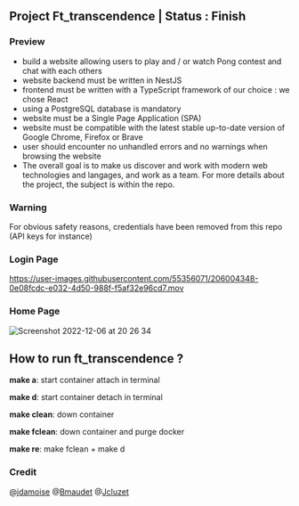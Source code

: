 ## Project Ft_transcendence | Status : Finish

### Preview
 - build a website allowing users to play and / or watch Pong contest and chat with each others
 - website backend must be written in NestJS
 - frontend must be written with a TypeScript framework of our choice : we chose React
 - using a PostgreSQL database is mandatory
 - website must be a Single Page Application (SPA)
 - website must be compatible with the latest stable up-to-date version of Google Chrome, Firefox or Brave
 - user should encounter no unhandled errors and no warnings when browsing the website
 - The overall goal is to make us discover and work with modern web technologies and langages, and work as a team. For more details about the project, the subject is within the repo.

### Warning
For obvious safety reasons, credentials have been removed from this repo (API keys for instance)

### Login Page

https://user-images.githubusercontent.com/55356071/206004348-0e08fcdc-e032-4d50-988f-f5af32e96cd7.mov




### Home Page

![Screenshot 2022-12-06 at 20 26 34](https://user-images.githubusercontent.com/55356071/206003998-7f1ffbc9-c590-4c9d-a196-b785d279c838.png)

## How to run ft_transcendence ?

**make a**: start container attach in terminal

**make d**: start container detach in terminal

**make clean**: down container

**make fclean**: down container and purge docker

**make re**: make fclean + make d

### Credit
@[jdamoise](https://github.com/jessy-damoiseau) @[Bmaudet](https://github.com/Draak-Z) @[Jcluzet](https://github.com/JCluzet)
